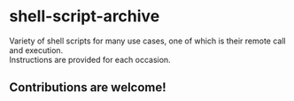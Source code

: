 # shell-script-archive

Variety of shell scripts for many use cases, 
one of which is their remote call and execution.  
Instructions are provided for each occasion.
## Contributions are welcome!
